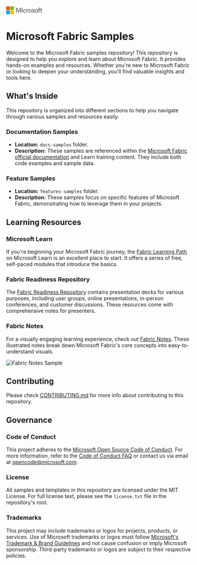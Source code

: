 ![Microsoft Logo](./media/microsoft-logo-small.png)

# Microsoft Fabric Samples

Welcome to the Microsoft Fabric samples repository! This repository is designed to help you explore and learn about Microsoft Fabric.  It provides hands-on examples and resources. Whether you're new to Microsoft Fabric or looking to deepen your understanding, you'll find valuable insights and tools here.

## What's Inside

This repository is organized into different sections to help you navigate through various samples and resources easily.

### Documentation Samples

- **Location:** `docs-samples` folder.
- **Description:** These samples are referenced within the [Microsoft Fabric official documentation](https://aka.ms/fabric-docs) and Learn training content. They include both code examples and sample data.

### Feature Samples

- **Location:** `features-samples` folder.
- **Description:** These samples focus on specific features of Microsoft Fabric, demonstrating how to leverage them in your projects.

## Learning Resources

### Microsoft Learn

If you're beginning your Microsoft Fabric journey, the [Fabric Learning Path](https://learn.microsoft.com/training/paths/get-started-fabric/) on Microsoft Learn is an excellent place to start. It offers a series of free, self-paced modules that introduce the basics.

### Fabric Readiness Repository

The [Fabric Readiness Repository](https://github.com/microsoft/Fabric-Readiness) contains presentation decks for various purposes, including user groups, online presentations, in-person conferences, and customer discussions. These resources come with comprehensive notes for presenters.

### Fabric Notes

For a visually engaging learning experience, check out [Fabric Notes](https://aka.ms/fabricnotes). These illustrated notes break down Microsoft Fabric's core concepts into easy-to-understand visuals.
  
  ![Fabric Notes Sample](https://microsoft.github.io/fabricnotes/images/notes/01-welcome.png)

## Contributing

Please check [CONTRIBUTING.md](./CONTRIBUTING.md) for more info about contributing to this repository.

## Governance

### Code of Conduct

This project adheres to the [Microsoft Open Source Code of Conduct](https://opensource.microsoft.com/codeofconduct/). For more information, refer to the [Code of Conduct FAQ](https://opensource.microsoft.com/codeofconduct/faq/) or contact us via email at [opencode@microsoft.com](mailto:opencode@microsoft.com).

### License

All samples and templates in this repository are licensed under the MIT License. For full license text, please see the `license.txt` file in the repository's root.

### Trademarks

This project may include trademarks or logos for projects, products, or services. Use of Microsoft trademarks or logos must follow [Microsoft's Trademark & Brand Guidelines](https://www.microsoft.com/en-us/legal/intellectualproperty/trademarks/usage/general) and not cause confusion or imply Microsoft sponsorship. Third-party trademarks or logos are subject to their respective policies.